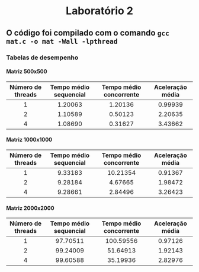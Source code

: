 <h1 align="center">
  Laboratório 2
</h1>

## O código foi compilado com o comando `gcc mat.c -o mat -Wall -lpthread`

### Tabelas de desempenho

#### Matriz 500x500

Número de threads | Tempo médio sequencial | Tempo médio concorrente | Aceleração média |
:---------------: | :--------------------: | :---------------------: | :--------------: |
1 | 1.20063 | 1.20136 | 0.99939 |
2 | 1.10589 | 0.50123 | 2.20635 |
4 | 1.08690 | 0.31627 | 3.43662 |

#### Matriz 1000x1000

Número de threads | Tempo médio sequencial | Tempo médio concorrente | Aceleração média |
:---------------: | :--------------------: | :---------------------: | :--------------: |
1 | 9.33183 | 10.21354 | 0.91367 |
2 | 9.28184 | 4.67665  | 1.98472 |
4 | 9.28661 | 2.84496  | 3.26423 |

#### Matriz 2000x2000

Número de threads | Tempo médio sequencial | Tempo médio concorrente | Aceleração média |
:---------------: | :--------------------: | :---------------------: | :--------------: |
1 | 97.70511 | 100.59556 | 0.97126 |
2 | 99.24009 | 51.64913  | 1.92143 |
4 | 99.60588 | 35.19936  | 2.82976 |
